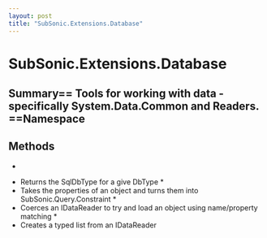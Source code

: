 ```yaml
---
layout: post
title: "SubSonic.Extensions.Database"
---
```


# SubSonic.Extensions.Database



<h2>Summary== Tools for working with data - specifically System.Data.Common and Readers.  ==Namespace</h2>

 
  

<h2>Methods</h2>

 *
 -  Returns the SqlDbType for a give DbType *
 -  Takes the properties of an object and turns them into SubSonic.Query.Constraint *
 -  Coerces an IDataReader to try and load an object using name/property matching *
 -  Creates a typed list from an IDataReader
